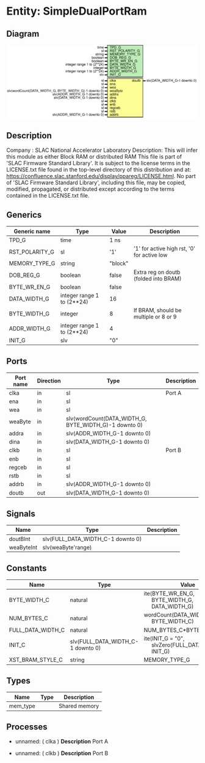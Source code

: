 # Entity: SimpleDualPortRam

## Diagram

![Diagram](SimpleDualPortRam.svg "Diagram")
## Description

Company    : SLAC National Accelerator Laboratory
Description: This will infer this module as either Block RAM or distributed RAM
This file is part of 'SLAC Firmware Standard Library'.
It is subject to the license terms in the LICENSE.txt file found in the
top-level directory of this distribution and at:
   https://confluence.slac.stanford.edu/display/ppareg/LICENSE.html.
No part of 'SLAC Firmware Standard Library', including this file,
may be copied, modified, propagated, or distributed except according to
the terms contained in the LICENSE.txt file.
## Generics

| Generic name   | Type                       | Value   | Description                                 |
| -------------- | -------------------------- | ------- | ------------------------------------------- |
| TPD_G          | time                       | 1 ns    |                                             |
| RST_POLARITY_G | sl                         | '1'     | '1' for active high rst, '0' for active low |
| MEMORY_TYPE_G  | string                     | "block" |                                             |
| DOB_REG_G      | boolean                    | false   | Extra reg on doutb (folded into BRAM)       |
| BYTE_WR_EN_G   | boolean                    | false   |                                             |
| DATA_WIDTH_G   | integer range 1 to (2**24) | 16      |                                             |
| BYTE_WIDTH_G   | integer                    | 8       | If BRAM, should be multiple or 8 or 9       |
| ADDR_WIDTH_G   | integer range 1 to (2**24) | 4       |                                             |
| INIT_G         | slv                        | "0"     |                                             |
## Ports

| Port name | Direction | Type                                                  | Description |
| --------- | --------- | ----------------------------------------------------- | ----------- |
| clka      | in        | sl                                                    | Port A      |
| ena       | in        | sl                                                    |             |
| wea       | in        | sl                                                    |             |
| weaByte   | in        | slv(wordCount(DATA_WIDTH_G, BYTE_WIDTH_G)-1 downto 0) |             |
| addra     | in        | slv(ADDR_WIDTH_G-1 downto 0)                          |             |
| dina      | in        | slv(DATA_WIDTH_G-1 downto 0)                          |             |
| clkb      | in        | sl                                                    | Port B      |
| enb       | in        | sl                                                    |             |
| regceb    | in        | sl                                                    |             |
| rstb      | in        | sl                                                    |             |
| addrb     | in        | slv(ADDR_WIDTH_G-1 downto 0)                          |             |
| doutb     | out       | slv(DATA_WIDTH_G-1 downto 0)                          |             |
## Signals

| Name       | Type                              | Description |
| ---------- | --------------------------------- | ----------- |
| doutBInt   | slv(FULL_DATA_WIDTH_C-1 downto 0) |             |
| weaByteInt | slv(weaByte'range)                |             |
## Constants

| Name              | Type                              | Value                                                                                                                          | Description |
| ----------------- | --------------------------------- | ------------------------------------------------------------------------------------------------------------------------------ | ----------- |
| BYTE_WIDTH_C      | natural                           |  ite(BYTE_WR_EN_G,<br><span style="padding-left:20px"> BYTE_WIDTH_G,<br><span style="padding-left:20px"> DATA_WIDTH_G)         |             |
| NUM_BYTES_C       | natural                           |  wordCount(DATA_WIDTH_G,<br><span style="padding-left:20px"> BYTE_WIDTH_C)                                                     |             |
| FULL_DATA_WIDTH_C | natural                           |  NUM_BYTES_C*BYTE_WIDTH_C                                                                                                      |             |
| INIT_C            | slv(FULL_DATA_WIDTH_C-1 downto 0) |  ite(INIT_G = "0",<br><span style="padding-left:20px"> slvZero(FULL_DATA_WIDTH_C),<br><span style="padding-left:20px"> INIT_G) |             |
| XST_BRAM_STYLE_C  | string                            |  MEMORY_TYPE_G                                                                                                                 |             |
## Types

| Name     | Type | Description   |
| -------- | ---- | ------------- |
| mem_type |      | Shared memory |
## Processes
- unnamed: ( clka )
**Description**
Port A

- unnamed: ( clkb )
**Description**
Port B

